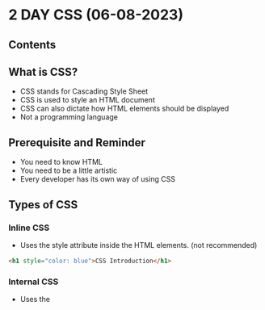# 2 DAY CSS (06-08-2023)

## Contents

## What is CSS?
- CSS stands for Cascading Style Sheet
- CSS is used to style an HTML document
- CSS can also dictate how HTML elements should be displayed
- Not a programming language

## Prerequisite and Reminder
- You need to know HTML
- You need to be a little artistic
- Every developer has its own way of using CSS

## Types of CSS
### Inline CSS
- Uses the style attribute inside the HTML elements. (not recommended)
```html
<h1 style="color: blue">CSS Introduction</h1>
```
### Internal CSS
- Uses the <style> element inside the <head> of the HTML page.
 ```html
<head>
  <style type="text/css">
    h1 {
        color: green;
    }
  </style>
</head>
<body>
  <h1>CSS Introduction</h1>
</body>
```
### External CSS
- Uses an external CSS file which is linked by the <link> element inside the <head> of the HTML page.
 #### HTML file
 ```html
 <head>
  <link rel="stylesheet" href="css/style.css">
</head>
 ```
 #### CSS file
 ```css
body {
   font-family: 'Lato', sans-serif;
}
 ```
 
## ID vs Class: Targeting and Usage

In CSS, both IDs and classes are used for targeting specific elements, but they have distinct characteristics and purposes. Here's a comparison of IDs and classes, along with examples of how to target them:

### ID Selector

- Represents a unique identifier for an element.
- Denoted by the `#` symbol followed by the ID name.

Example:
```css
#my-id {
  /* Styles applied to the element with ID 'my-id' */
}
 ```
 
### Class Selector
- Represents a group or category of elements. Denoted by a dot (.) followed by the class name.
 
Example:
```css
.my-class {
  /* Styles applied to all elements with the class 'my-class' */
}
```
> To target an element by ID, use the ID selector with the corresponding ID name. For example, if you have an element with the ID of my-id, you can target it using #my-id in your CSS.
>
> To target elements by class, use the class selector with the corresponding class name. For example, if you have multiple elements with the class of my-class, you can target them using .my-class in your CSS.
>
> Remember to replace my-id and my-class with the actual ID and class names used in your HTML code.



 
## CSS Anatomy
> Knowing about CSS anatomy is important because it provides a structured understanding of the different components and terminology used in CSS. Understanding the roles and relationships between selectors, pseudo-?
> classes, declarations, property names, and property values helps in writing more efficient and targeted CSS code. It allows developers to style specific elements, apply different styles based on element states, and 
> control various aspects of element appearance and behavior.
 
 ![CSS Anatomy](images/cssanatomy3.png)
 
 | Term            | Description                                                     |
|-----------------|-----------------------------------------------------------------|
| Selector        | Specifies which HTML elements the CSS rules will be applied to.  |
| Pseudo Class    | Represents a specific state or condition of an element.          |
| Declaration     | Consists of a property name and value, separated by a colon.     |
| Property Name   | Identifies the specific CSS property to be modified.             |
| Property Value  | Specifies the desired value for the corresponding property.      |
 
 
## What is Targeting?

Targeting in CSS refers to the process of selecting specific HTML elements to apply styles or modify their behavior. It involves using selectors, pseudo-classes, and combinators to pinpoint the elements you want to target.

### Why Do We Need to Know Targeting?

Understanding targeting in CSS is crucial for effective web development and styling. Here are a few reasons why it is important to grasp this concept:
 
| Benefits of CSS Targeting                                            |
|---------------------------------------------------------------------|---------------------------------------------------------------------|
| **Selective Styling**      | Apply styles selectively to specific elements, enhancing visual appearance.    |
| **Modifying Behavior**     | Modify element behavior through CSS rules, enabling interactivity and effects.  |
| **Efficient Styling**      | Write more efficient and concise CSS code, reducing redundancy and improving performance. |
| **Maintainable Code**      | Better organization and structure in CSS code, making it easier to maintain and update styles. |
| **Consistency**            | Ensure consistent styling across web pages, creating a cohesive user experience. |


### Targeting Methods

| Method       | Description                                                                                   |
|--------------|-----------------------------------------------------------------------------------------------|
| Selectors    | Selectors allow us to target elements based on their tag names, classes, IDs, or attributes. |
| Pseudo-classes | Pseudo-classes target elements based on specific states or conditions.                          |
| Combinators  | Combinators help select elements based on their relationship with other elements.              |
 
![CSS Box Model](images/css_box_model.png)

 
 ### How to Comment
 ```css
 /* This is a comment */
 ```
 
 ### The Root Selector
 ```css
 * {
   font-size: 20px;
}
 ```
 ### Ways to set a color
 ```css
 /* Color Name */
 h1 {
   color: red;
}
/* Hexadecimal */
 h1 {
   color: #ff0000;
}
/* RGB */
 h1 {
   color: rgb(255, 255, 0);
}
```




